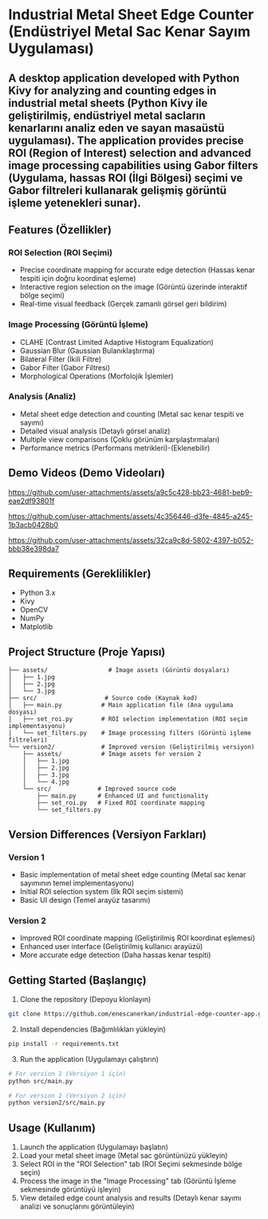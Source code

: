 # Industrial Metal Sheet Edge Counter (Endüstriyel Metal Sac Kenar Sayım Uygulaması)

## A desktop application developed with Python Kivy for analyzing and counting edges in industrial metal sheets (Python Kivy ile geliştirilmiş, endüstriyel metal sacların kenarlarını analiz eden ve sayan masaüstü uygulaması). The application provides precise ROI (Region of Interest) selection and advanced image processing capabilities using Gabor filters (Uygulama, hassas ROI (İlgi Bölgesi) seçimi ve Gabor filtreleri kullanarak gelişmiş görüntü işleme yetenekleri sunar).

## Features (Özellikler)

### ROI Selection (ROI Seçimi)
- Precise coordinate mapping for accurate edge detection (Hassas kenar tespiti için doğru koordinat eşleme)
- Interactive region selection on the image (Görüntü üzerinde interaktif bölge seçimi)
- Real-time visual feedback (Gerçek zamanlı görsel geri bildirim)

### Image Processing (Görüntü İşleme)
- CLAHE (Contrast Limited Adaptive Histogram Equalization)
- Gaussian Blur (Gaussian Bulanıklaştırma)
- Bilateral Filter (İkili Filtre)
- Gabor Filter (Gabor Filtresi)
- Morphological Operations (Morfolojik İşlemler)

### Analysis (Analiz)
- Metal sheet edge detection and counting (Metal sac kenar tespiti ve sayımı)
- Detailed visual analysis (Detaylı görsel analiz)
- Multiple view comparisons (Çoklu görünüm karşılaştırmaları)
- Performance metrics (Performans metrikleri)-(Eklenebilir)

## Demo Videos (Demo Videoları)

https://github.com/user-attachments/assets/a9c5c428-bb23-4681-beb9-eae2df93801f

https://github.com/user-attachments/assets/4c356446-d3fe-4845-a245-1b3acb0428b0

https://github.com/user-attachments/assets/32ca9c8d-5802-4397-b052-bbb38e398da7


## Requirements (Gereklilikler)

- Python 3.x
- Kivy
- OpenCV
- NumPy
- Matplotlib

## Project Structure (Proje Yapısı)

```
├── assets/                 # Image assets (Görüntü dosyaları)
│   ├── 1.jpg
│   ├── 2.jpg
│   └── 3.jpg
├── src/                   # Source code (Kaynak kod)
│   ├── main.py           # Main application file (Ana uygulama dosyası)
│   ├── set_roi.py        # ROI selection implementation (ROI seçim implementasyonu)
│   └── set_filters.py    # Image processing filters (Görüntü işleme filtreleri)
└── version2/             # Improved version (Geliştirilmiş versiyon)
    ├── assets/           # Image assets for version 2
    │   ├── 1.jpg
    │   ├── 2.jpg
    │   ├── 3.jpg
    │   └── 4.jpg
    └── src/             # Improved source code
        ├── main.py      # Enhanced UI and functionality
        ├── set_roi.py   # Fixed ROI coordinate mapping
        └── set_filters.py
```

## Version Differences (Versiyon Farkları)

### Version 1
- Basic implementation of metal sheet edge counting (Metal sac kenar sayımının temel implementasyonu)
- Initial ROI selection system (İlk ROI seçim sistemi)
- Basic UI design (Temel arayüz tasarımı)

### Version 2
- Improved ROI coordinate mapping (Geliştirilmiş ROI koordinat eşlemesi)
- Enhanced user interface (Geliştirilmiş kullanıcı arayüzü)
- More accurate edge detection (Daha hassas kenar tespiti)

## Getting Started (Başlangıç)

1. Clone the repository (Depoyu klonlayın)
```bash
git clone https://github.com/enescanerkan/industrial-edge-counter-app.git
```

2. Install dependencies (Bağımlılıkları yükleyin)
```bash
pip install -r requirements.txt
```

3. Run the application (Uygulamayı çalıştırın)
```bash
# For version 1 (Versiyon 1 için)
python src/main.py

# For version 2 (Versiyon 2 için)
python version2/src/main.py
```

## Usage (Kullanım)

1. Launch the application (Uygulamayı başlatın)
2. Load your metal sheet image (Metal sac görüntünüzü yükleyin)
3. Select ROI in the "ROI Selection" tab (ROI Seçimi sekmesinde bölge seçin)
4. Process the image in the "Image Processing" tab (Görüntü İşleme sekmesinde görüntüyü işleyin)
5. View detailed edge count analysis and results (Detaylı kenar sayımı analizi ve sonuçlarını görüntüleyin)
